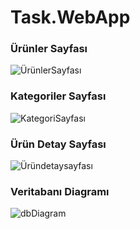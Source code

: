 # Task.WebApp

### Ürünler Sayfası

![ÜrünlerSayfası](https://user-images.githubusercontent.com/61552997/227811542-b7724102-1d0d-4533-828f-dfae0276174d.png)

### Kategoriler Sayfası

![KategoriSayfası](https://user-images.githubusercontent.com/61552997/227811540-a557f725-5d64-465d-88b1-0777169acb22.png)

### Ürün Detay Sayfası

![Üründetaysayfası](https://user-images.githubusercontent.com/61552997/227811541-ac567dd5-582b-4f6c-bccd-f4c9e5b2c388.png)

### Veritabanı Diagramı

![dbDiagram](https://user-images.githubusercontent.com/61552997/227811538-386c2f9d-0a4b-431e-8be2-d42533c049d4.png)



